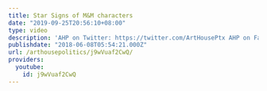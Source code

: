 ```yaml
---
title: Star Signs of M&M characters
date: "2019-09-25T20:56:10+08:00"
type: video
description: 'AHP on Twitter: https://twitter.com/ArtHousePtx AHP on Facebook: https://www.facebook.com/arthousepolitics/'
publishdate: "2018-06-08T05:54:21.000Z"
url: /arthousepolitics/j9wVuaf2CwQ/
providers:
  youtube:
    id: j9wVuaf2CwQ
---
```

